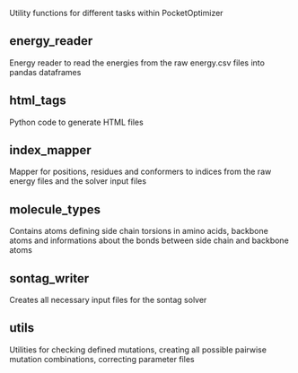 Utility functions for different tasks within PocketOptimizer

## energy_reader

Energy reader to read the energies from the raw energy.csv files into pandas dataframes

## html_tags

Python code to generate HTML files

## index_mapper

Mapper for positions, residues and conformers to indices from the raw energy files and the solver input files

## molecule_types

Contains atoms defining side chain torsions in amino acids, backbone atoms and informations about the bonds between side chain and backbone atoms

## sontag_writer

Creates all necessary input files for the sontag solver

## utils

Utilities for checking defined mutations, creating all possible pairwise mutation combinations, correcting parameter files